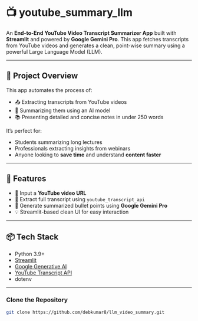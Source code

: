 # 📺 youtube_summary_llm

An **End-to-End YouTube Video Transcript Summarizer App** built with **Streamlit** and powered by **Google Gemini Pro**. This app fetches transcripts from YouTube videos and generates a clean, point-wise summary using a powerful Large Language Model (LLM).

---

## 🧠 Project Overview

This app automates the process of:
- 📤 Extracting transcripts from YouTube videos
- 📝 Summarizing them using an AI model
- 📚 Presenting detailed and concise notes in under 250 words

It’s perfect for:
- Students summarizing long lectures
- Professionals extracting insights from webinars
- Anyone looking to **save time** and understand **content faster**

---

## 🚀 Features

- 🎥 Input a **YouTube video URL**
- 📄 Extract full transcript using `youtube_transcript_api`
- 🧠 Generate summarized bullet points using **Google Gemini Pro**
- 💡 Streamlit-based clean UI for easy interaction

---

## 📦 Tech Stack

- Python 3.9+
- [Streamlit](https://streamlit.io/)
- [Google Generative AI](https://ai.google.dev/)
- [YouTube Transcript API](https://pypi.org/project/youtube-transcript-api/)
- dotenv

---



###  Clone the Repository

```bash
git clone https://github.com/debkumar8/llm_video_summary.git

